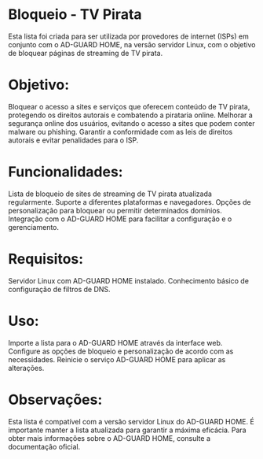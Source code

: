# Bloqueio - TV Pirata

Esta lista foi criada para ser utilizada por provedores de internet (ISPs) em conjunto com o AD-GUARD HOME, na versão servidor Linux, com o objetivo de bloquear páginas de streaming de TV pirata.

# Objetivo:

Bloquear o acesso a sites e serviços que oferecem conteúdo de TV pirata, protegendo os direitos autorais e combatendo a pirataria online.
Melhorar a segurança online dos usuários, evitando o acesso a sites que podem conter malware ou phishing.
Garantir a conformidade com as leis de direitos autorais e evitar penalidades para o ISP.

# Funcionalidades:

Lista de bloqueio de sites de streaming de TV pirata atualizada regularmente.
Suporte a diferentes plataformas e navegadores.
Opções de personalização para bloquear ou permitir determinados domínios.
Integração com o AD-GUARD HOME para facilitar a configuração e o gerenciamento.

# Requisitos:

Servidor Linux com AD-GUARD HOME instalado.
Conhecimento básico de configuração de filtros de DNS.

# Uso:

Importe a lista para o AD-GUARD HOME através da interface web.
Configure as opções de bloqueio e personalização de acordo com as necessidades.
Reinicie o serviço AD-GUARD HOME para aplicar as alterações.

# Observações:

Esta lista é compatível com a versão servidor Linux do AD-GUARD HOME.
É importante manter a lista atualizada para garantir a máxima eficácia.
Para obter mais informações sobre o AD-GUARD HOME, consulte a documentação oficial.

